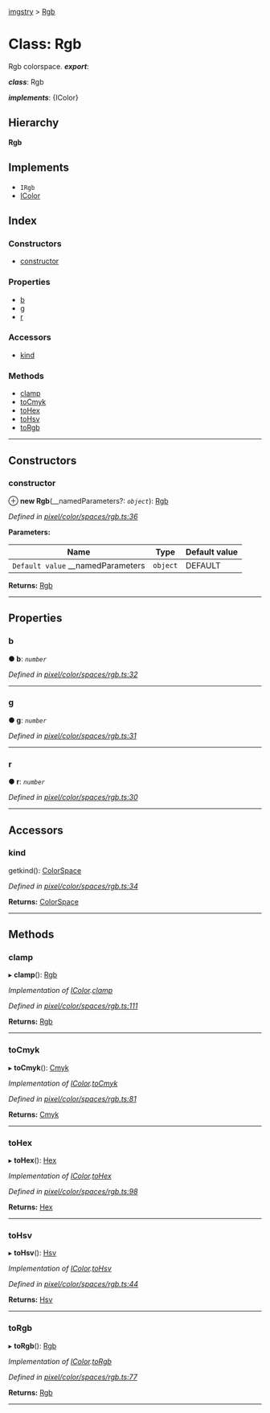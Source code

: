 [imgstry](../README.md) > [Rgb](../classes/rgb.md)

# Class: Rgb

Rgb colorspace.
*__export__*: 

*__class__*: Rgb

*__implements__*: {IColor}

## Hierarchy

**Rgb**

## Implements

* `IRgb`
* [IColor](../interfaces/icolor.md)

## Index

### Constructors

* [constructor](rgb.md#constructor)

### Properties

* [b](rgb.md#b)
* [g](rgb.md#g)
* [r](rgb.md#r)

### Accessors

* [kind](rgb.md#kind)

### Methods

* [clamp](rgb.md#clamp)
* [toCmyk](rgb.md#tocmyk)
* [toHex](rgb.md#tohex)
* [toHsv](rgb.md#tohsv)
* [toRgb](rgb.md#torgb)

---

## Constructors

<a id="constructor"></a>

###  constructor

⊕ **new Rgb**(__namedParameters?: *`object`*): [Rgb](rgb.md)

*Defined in [pixel/color/spaces/rgb.ts:36](https://github.com/visual-cortex/imgstry/blob/master/source/pixel/color/spaces/rgb.ts#L36)*

**Parameters:**

| Name | Type | Default value |
| ------ | ------ | ------ |
| `Default value` __namedParameters | `object` |  DEFAULT |

**Returns:** [Rgb](rgb.md)

___

## Properties

<a id="b"></a>

###  b

**● b**: *`number`*

*Defined in [pixel/color/spaces/rgb.ts:32](https://github.com/visual-cortex/imgstry/blob/master/source/pixel/color/spaces/rgb.ts#L32)*

___
<a id="g"></a>

###  g

**● g**: *`number`*

*Defined in [pixel/color/spaces/rgb.ts:31](https://github.com/visual-cortex/imgstry/blob/master/source/pixel/color/spaces/rgb.ts#L31)*

___
<a id="r"></a>

###  r

**● r**: *`number`*

*Defined in [pixel/color/spaces/rgb.ts:30](https://github.com/visual-cortex/imgstry/blob/master/source/pixel/color/spaces/rgb.ts#L30)*

___

## Accessors

<a id="kind"></a>

###  kind

getkind(): [ColorSpace](../enums/colorspace.md)

*Defined in [pixel/color/spaces/rgb.ts:34](https://github.com/visual-cortex/imgstry/blob/master/source/pixel/color/spaces/rgb.ts#L34)*

**Returns:** [ColorSpace](../enums/colorspace.md)

___

## Methods

<a id="clamp"></a>

###  clamp

▸ **clamp**(): [Rgb](rgb.md)

*Implementation of [IColor](../interfaces/icolor.md).[clamp](../interfaces/icolor.md#clamp)*

*Defined in [pixel/color/spaces/rgb.ts:111](https://github.com/visual-cortex/imgstry/blob/master/source/pixel/color/spaces/rgb.ts#L111)*

**Returns:** [Rgb](rgb.md)

___
<a id="tocmyk"></a>

###  toCmyk

▸ **toCmyk**(): [Cmyk](cmyk.md)

*Implementation of [IColor](../interfaces/icolor.md).[toCmyk](../interfaces/icolor.md#tocmyk)*

*Defined in [pixel/color/spaces/rgb.ts:81](https://github.com/visual-cortex/imgstry/blob/master/source/pixel/color/spaces/rgb.ts#L81)*

**Returns:** [Cmyk](cmyk.md)

___
<a id="tohex"></a>

###  toHex

▸ **toHex**(): [Hex](hex.md)

*Implementation of [IColor](../interfaces/icolor.md).[toHex](../interfaces/icolor.md#tohex)*

*Defined in [pixel/color/spaces/rgb.ts:98](https://github.com/visual-cortex/imgstry/blob/master/source/pixel/color/spaces/rgb.ts#L98)*

**Returns:** [Hex](hex.md)

___
<a id="tohsv"></a>

###  toHsv

▸ **toHsv**(): [Hsv](hsv.md)

*Implementation of [IColor](../interfaces/icolor.md).[toHsv](../interfaces/icolor.md#tohsv)*

*Defined in [pixel/color/spaces/rgb.ts:44](https://github.com/visual-cortex/imgstry/blob/master/source/pixel/color/spaces/rgb.ts#L44)*

**Returns:** [Hsv](hsv.md)

___
<a id="torgb"></a>

###  toRgb

▸ **toRgb**(): [Rgb](rgb.md)

*Implementation of [IColor](../interfaces/icolor.md).[toRgb](../interfaces/icolor.md#torgb)*

*Defined in [pixel/color/spaces/rgb.ts:77](https://github.com/visual-cortex/imgstry/blob/master/source/pixel/color/spaces/rgb.ts#L77)*

**Returns:** [Rgb](rgb.md)

___

